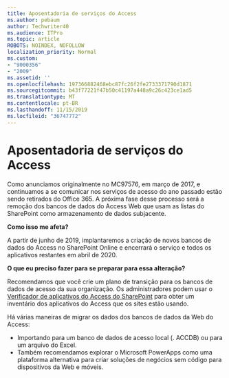 ```yaml
---
title: Aposentadoria de serviços do Access
ms.author: pebaum
author: Techwriter40
ms.audience: ITPro
ms.topic: article
ROBOTS: NOINDEX, NOFOLLOW
localization_priority: Normal
ms.custom:
- "9000356"
- "2009"
ms.assetid: ''
ms.openlocfilehash: 197366882468ebc87fc26f2fe2733371790d1871
ms.sourcegitcommit: b43f77221f47b50c41197a448a9c26c423ce1ad5
ms.translationtype: MT
ms.contentlocale: pt-BR
ms.lasthandoff: 11/15/2019
ms.locfileid: "36747772"
---
```

# <a name="access-services-retirement"></a>Aposentadoria de serviços do Access

Como anunciamos originalmente no MC97576, em março de 2017, e continuamos a se comunicar nos serviços de acesso do ano passado estão sendo retirados do Office 365. A próxima fase desse processo será a remoção dos bancos de dados do Access Web que usam as listas do SharePoint como armazenamento de dados subjacente.

**Como isso me afeta?**

A partir de junho de 2019, implantaremos a criação de novos bancos de dados do Access no SharePoint Online e encerrará o serviço e todos os aplicativos restantes em abril de 2020.

**O que eu preciso fazer para se preparar para essa alteração?**

Recomendamos que você crie um plano de transição para os bancos de dados de acesso da sua organização. Os administradores podem usar o [Verificador de aplicativos do Access do SharePoint](https://github.com/SharePoint/PnP-Tools/tree/master/Solutions/SharePoint.AccessApp.Scanner) para obter um inventário dos aplicativos do Access que os sites estão usando.

Há várias maneiras de migrar os dados dos bancos de dados da Web do Access:

- Importando para um banco de dados de acesso local (. ACCDB) ou para um arquivo do Excel.
- Também recomendamos explorar o Microsoft PowerApps como uma plataforma alternativa para criar soluções de negócios sem código para dispositivos da Web e móveis.